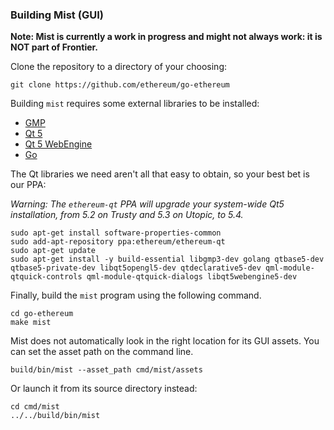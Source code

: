 ### Building Mist (GUI)

**Note: Mist is currently a work in progress and might not always work: it is NOT part of Frontier.**

Clone the repository to a directory of your choosing:

```shell
git clone https://github.com/ethereum/go-ethereum
```

Building `mist` requires some external libraries to be installed:

* [GMP](https://gmplib.org)
* [Qt 5](https://www.qt.io)
* [Qt 5 WebEngine](http://wiki.qt.io/QtWebEngine)
* [Go](https://golang.org)

The Qt libraries we need aren't all that easy to obtain, so your
best bet is our PPA:

*Warning: The `ethereum-qt` PPA will upgrade your system-wide Qt5 installation, from 5.2 on Trusty and 5.3 on Utopic, to 5.4.*

```shell
sudo apt-get install software-properties-common
sudo add-apt-repository ppa:ethereum/ethereum-qt
sudo apt-get update
sudo apt-get install -y build-essential libgmp3-dev golang qtbase5-dev qtbase5-private-dev libqt5opengl5-dev qtdeclarative5-dev qml-module-qtquick-controls qml-module-qtquick-dialogs libqt5webengine5-dev
```

Finally, build the `mist` program using the following command.

```shell
cd go-ethereum
make mist
```

Mist does not automatically look in the right location for its GUI
assets. You can set the asset path on the command line.

```shell
build/bin/mist --asset_path cmd/mist/assets
```

Or launch it from its source directory instead:

```shell
cd cmd/mist
../../build/bin/mist
```
